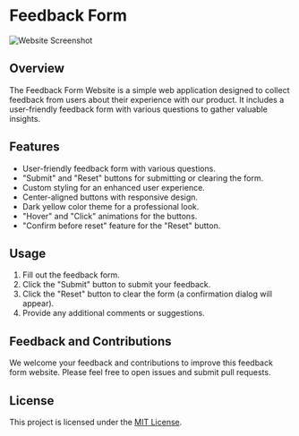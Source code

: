 # Feedback Form

![Website Screenshot](screenshot.png)

## Overview

The Feedback Form Website is a simple web application designed to collect feedback from users about their experience with our product. It includes a user-friendly feedback form with various questions to gather valuable insights.

## Features

- User-friendly feedback form with various questions.
- "Submit" and "Reset" buttons for submitting or clearing the form.
- Custom styling for an enhanced user experience.
- Center-aligned buttons with responsive design.
- Dark yellow color theme for a professional look.
- "Hover" and "Click" animations for the buttons.
- "Confirm before reset" feature for the "Reset" button.

## Usage

1. Fill out the feedback form.
2. Click the "Submit" button to submit your feedback.
3. Click the "Reset" button to clear the form (a confirmation dialog will appear).
4. Provide any additional comments or suggestions.

## Feedback and Contributions

We welcome your feedback and contributions to improve this feedback form website. Please feel free to open issues and submit pull requests.

## License

This project is licensed under the [MIT License](LICENSE).
